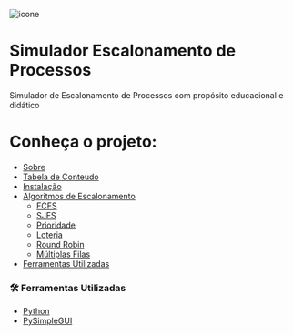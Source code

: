 
![icone](https://user-images.githubusercontent.com/57163905/116324546-bb0c2380-a796-11eb-8db4-7c5e79cbca2e.png)
# Simulador Escalonamento de Processos


Simulador de Escalonamento de Processos com propósito educacional e didático

Conheça o projeto:
=================
<!--ts-->
   * [Sobre](#Sobre)
   * [Tabela de Conteudo](#tabela-de-conteudo)
   * [Instalação](#instalacao)
   * [Algoritmos de Escalonamento](#como-usar)
      * [FCFS](#pre-requisitos)
      * [SJFS](#local-files)
      * [Prioridade](#remote-files)
      * [Loteria](#multiple-files)
      * [Round Robin](#combo)
      * [Múltiplas Filas](#combo)
   * [Ferramentas Utilizadas](#testes)
<!--te-->



### 🛠 Ferramentas Utilizadas

- [Python](https://www.python.org/)
- [PySimpleGUI](https://pypi.org/project/PySimpleGUI/)
